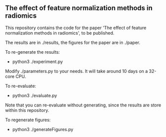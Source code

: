 
## The effect of feature normalization methods in radiomics

This repository contains the code for the paper
'The effect of feature normalization methods in radiomics', to be published.

The results are in ./results, the figures for the paper are in ./paper.

To re-generate the results:
- python3 ./experiment.py

Modify ./parameters.py to your needs. It will take around 10 days on a
32-core CPU.

To re-evaluate:
- python3 ./evaluate.py

Note that you can re-evaluate without generating, since the results are
store within this repository.

To regenerate figures:
- python3 ./generateFigures.py



#
